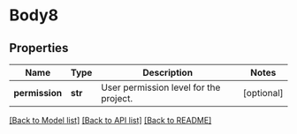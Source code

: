 # Body8

## Properties
Name | Type | Description | Notes
------------ | ------------- | ------------- | -------------
**permission** | **str** | User permission level for the project. | [optional] 

[[Back to Model list]](../README.md#documentation-for-models) [[Back to API list]](../README.md#documentation-for-api-endpoints) [[Back to README]](../README.md)

